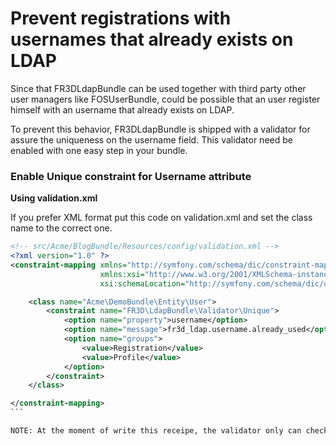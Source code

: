Prevent registrations with usernames that already exists on LDAP
================================================================

Since that FR3DLdapBundle can be used together with third party other user
managers like FOSUserBundle, could be possible that an user register himself
with an username that already exists on LDAP.

To prevent this behavior, FR3DLdapBundle is shipped with a validator for assure
the uniqueness on the username field. This validator need be enabled with one
easy step in your bundle.

### Enable Unique constraint for Username attribute

**Using validation.xml**

If you prefer XML format put this code on validation.xml and set the class name
to the correct one.

```` xml
<!-- src/Acme/BlogBundle/Resources/config/validation.xml -->
<?xml version="1.0" ?>
<constraint-mapping xmlns="http://symfony.com/schema/dic/constraint-mapping"
                    xmlns:xsi="http://www.w3.org/2001/XMLSchema-instance"
                    xsi:schemaLocation="http://symfony.com/schema/dic/constraint-mapping http://symfony.com/schema/dic/constraint-mapping/constraint-mapping-1.0.xsd">

    <class name="Acme\DemoBundle\Entity\User">
        <constraint name="FR3D\LdapBundle\Validator\Unique">
            <option name="property">username</option>
            <option name="message">fr3d_ldap.username.already_used</option>
            <option name="groups">
                <value>Registration</value>
                <value>Profile</value>
            </option>
        </constraint>
    </class>

</constraint-mapping>
```

NOTE: At the moment of write this receipe, the validator only can check uniqueness with the username attribute
